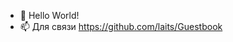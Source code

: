 - 👋 Hello World!
- 📫 Для связи https://github.com/laits/Guestbook

<!---
laits/laits is a ✨ special ✨ repository because its `README.md` (this file) appears on your GitHub profile.
You can click the Preview link to take a look at your changes.
--->
